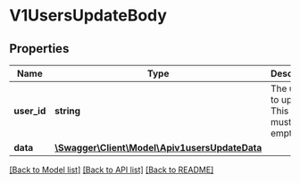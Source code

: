 # V1UsersUpdateBody

## Properties
Name | Type | Description | Notes
------------ | ------------- | ------------- | -------------
**user_id** | **string** | The user ID to update. This value must not be empty. | 
**data** | [**\Swagger\Client\Model\Apiv1usersUpdateData**](Apiv1usersUpdateData.md) |  | 

[[Back to Model list]](../../README.md#documentation-for-models) [[Back to API list]](../../README.md#documentation-for-api-endpoints) [[Back to README]](../../README.md)

